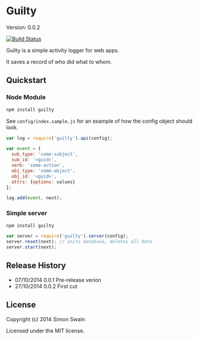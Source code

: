 # Guilty

Version: 0.0.2

[![Build Status](https://travis-ci.org/simonswain/guilty.png)](https://travis-ci.org/simonswain/guilty)

Guilty is a simple activity logger for web apps.

It saves a record of who did what to whom.


## Quickstart

### Node Module

```bash
npm install guilty
```

See `config/index.sample.js` for an example of how the config object
should look.

```javascript
var log = require('guilty').api(config);

var event = {
  sub_type: 'some-subject',
  sub_id: '<guid>',
  verb: 'some-action',
  obj_type: 'some-object',
  obj_id: '<guid>',
  attrs: {options: values}
};

log.add(event, next);
```

### Simple server

```bash
npm install guilty
```

```javascript
var server = require('guilty').server(config);
server.reset(next); // inits database, deletes all data
server.start(next);
```


## Release History

* 07/10/2014 0.0.1 Pre-release verion
* 27/10/2014 0.0.2 First cut

## License

Copyright (c) 2014 Simon Swain

Licensed under the MIT license.
